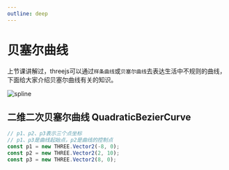 ```yaml
---
outline: deep
---
```


# 贝塞尔曲线

上节课讲解过，threejs可以通过`样条曲线`或`贝塞尔曲线`去表达生活中不规则的曲线，下面给大家介绍贝塞尔曲线有关的知识。

![spline](/phaseF/spline.svg)

## 二维二次贝塞尔曲线 QuadraticBezierCurve

```js
// p1、p2、p3表示三个点坐标
// p1、p3是曲线起始点，p2是曲线的控制点
const p1 = new THREE.Vector2(-8, 0);
const p2 = new THREE.Vector2(2, 10);
const p3 = new THREE.Vector2(8, 0);
```

